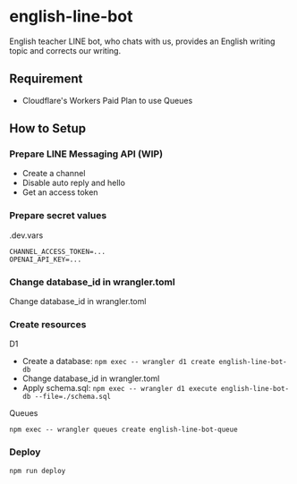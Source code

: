 # english-line-bot
English teacher LINE bot, who chats with us, provides an English writing topic and corrects our writing.

## Requirement
- Cloudflare's Workers Paid Plan to use Queues

## How to Setup
### Prepare LINE Messaging API (WIP)
- Create a channel
- Disable auto reply and hello
- Get an access token

### Prepare secret values
.dev.vars
```
CHANNEL_ACCESS_TOKEN=...
OPENAI_API_KEY=...
```

### Change database_id in wrangler.toml
Change database_id in wrangler.toml

### Create resources
D1

- Create a database: `npm exec -- wrangler d1 create english-line-bot-db`
- Change database_id in wrangler.toml
- Apply schema.sql: `npm exec -- wrangler d1 execute english-line-bot-db --file=./schema.sql`

Queues
```
npm exec -- wrangler queues create english-line-bot-queue
```

### Deploy
```
npm run deploy
```
